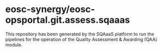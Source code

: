 # eosc-synergy/eosc-opsportal.git.assess.sqaaas
This repository has been generated by the SQAaaS platform to run the pipelines
for the operation of the
Quality Assessment & Awarding (QAA)
module.